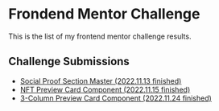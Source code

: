# Frondend Mentor Challenge
This is the list of my frontend mentor challenge results.

## Challenge Submissions
- [Social Proof Section Master (2022.11.13 finished)](https://github.com/hkparkjs/frontend-mentor-challenge/tree/main/social-proof-section-master)
- [NFT Preview Card Component (2022.11.15 finished)](https://github.com/hkparkjs/frontend-mentor-challenge/tree/main/nft-preview-card-component-main)
- [3-Column Preview Card Component (2022.11.24 finished)](https://github.com/hkparkjs/frontend-mentor-challenge/tree/main/3-column-preview-card-component-main)